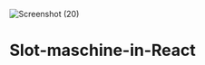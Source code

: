 ![Screenshot (20)](https://user-images.githubusercontent.com/30326503/85842989-6ecc0d80-b798-11ea-8d7d-5e255851f8ba.png)





# Slot-maschine-in-React
